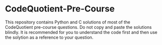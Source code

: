 # CodeQuotient-Pre-Course
This repository contains Python and C solutions of most of the CodeQuotient pre-course questions.
Do not copy and paste the solutions blindly.
It is recommended for you to understand the code first and then use the solytion as a reference to your question.
